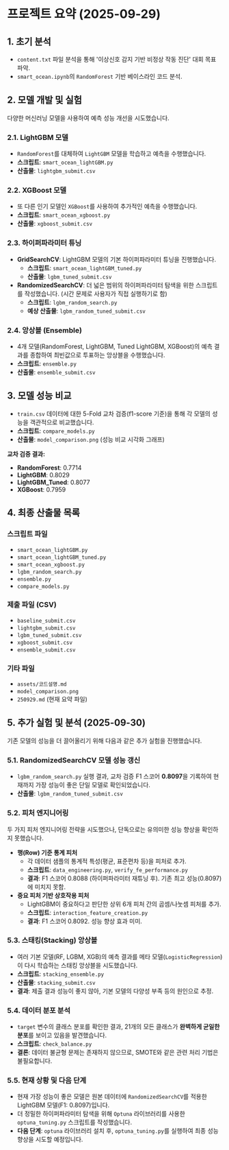 # 프로젝트 요약 (2025-09-29)

## 1. 초기 분석
- `content.txt` 파일 분석을 통해 '이상신호 감지 기반 비정상 작동 진단' 대회 목표 파악.
- `smart_ocean.ipynb`의 `RandomForest` 기반 베이스라인 코드 분석.

## 2. 모델 개발 및 실험
다양한 머신러닝 모델을 사용하여 예측 성능 개선을 시도했습니다.

### 2.1. LightGBM 모델
- `RandomForest`를 대체하여 `LightGBM` 모델을 학습하고 예측을 수행했습니다.
- **스크립트**: `smart_ocean_lightGBM.py`
- **산출물**: `lightgbm_submit.csv`

### 2.2. XGBoost 모델
- 또 다른 인기 모델인 `XGBoost`를 사용하여 추가적인 예측을 수행했습니다.
- **스크립트**: `smart_ocean_xgboost.py`
- **산출물**: `xgboost_submit.csv`

### 2.3. 하이퍼파라미터 튜닝
- **GridSearchCV**: LightGBM 모델의 기본 하이퍼파라미터 튜닝을 진행했습니다.
  - **스크립트**: `smart_ocean_lightGBM_tuned.py`
  - **산출물**: `lgbm_tuned_submit.csv`
- **RandomizedSearchCV**: 더 넓은 범위의 하이퍼파라미터 탐색을 위한 스크립트를 작성했습니다. (시간 문제로 사용자가 직접 실행하기로 함)
  - **스크립트**: `lgbm_random_search.py`
  - **예상 산출물**: `lgbm_random_tuned_submit.csv`

### 2.4. 앙상블 (Ensemble)
- 4개 모델(RandomForest, LightGBM, Tuned LightGBM, XGBoost)의 예측 결과를 종합하여 최빈값으로 투표하는 앙상블을 수행했습니다.
- **스크립트**: `ensemble.py`
- **산출물**: `ensemble_submit.csv`

## 3. 모델 성능 비교
- `train.csv` 데이터에 대한 5-Fold 교차 검증(f1-score 기준)을 통해 각 모델의 성능을 객관적으로 비교했습니다.
- **스크립트**: `compare_models.py`
- **산출물**: `model_comparison.png` (성능 비교 시각화 그래프)

**교차 검증 결과:**
- **RandomForest**: 0.7714
- **LightGBM**: 0.8029
- **LightGBM_Tuned**: 0.8077
- **XGBoost**: 0.7959

## 4. 최종 산출물 목록

### 스크립트 파일
- `smart_ocean_lightGBM.py`
- `smart_ocean_lightGBM_tuned.py`
- `smart_ocean_xgboost.py`
- `lgbm_random_search.py`
- `ensemble.py`
- `compare_models.py`

### 제출 파일 (CSV)
- `baseline_submit.csv`
- `lightgbm_submit.csv`
- `lgbm_tuned_submit.csv`
- `xgboost_submit.csv`
- `ensemble_submit.csv`

### 기타 파일
- `assets/코드설명.md`
- `model_comparison.png`
- `250929.md` (현재 요약 파일)

## 5. 추가 실험 및 분석 (2025-09-30)
기존 모델의 성능을 더 끌어올리기 위해 다음과 같은 추가 실험을 진행했습니다.

### 5.1. RandomizedSearchCV 모델 성능 갱신
- `lgbm_random_search.py` 실행 결과, 교차 검증 F1 스코어 **0.8097**을 기록하여 현재까지 가장 성능이 좋은 단일 모델로 확인되었습니다.
- **산출물**: `lgbm_random_tuned_submit.csv`

### 5.2. 피처 엔지니어링
두 가지 피처 엔지니어링 전략을 시도했으나, 단독으로는 유의미한 성능 향상을 확인하지 못했습니다.
- **행(Row) 기준 통계 피처**
  - 각 데이터 샘플의 통계적 특성(평균, 표준편차 등)을 피처로 추가.
  - **스크립트**: `data_engineering.py`, `verify_fe_performance.py`
  - **결과**: F1 스코어 0.8088 (하이퍼파라미터 재튜닝 후). 기존 최고 성능(0.8097)에 미치지 못함.
- **중요 피처 기반 상호작용 피처**
  - LightGBM이 중요하다고 판단한 상위 6개 피처 간의 곱셈/나눗셈 피처를 추가.
  - **스크립트**: `interaction_feature_creation.py`
  - **결과**: F1 스코어 0.8092. 성능 향상 효과 미미.

### 5.3. 스태킹(Stacking) 앙상블
- 여러 기본 모델(RF, LGBM, XGB)의 예측 결과를 메타 모델(`LogisticRegression`)이 다시 학습하는 스태킹 앙상블을 시도했습니다.
- **스크립트**: `stacking_ensemble.py`
- **산출물**: `stacking_submit.csv`
- **결과**: 제출 결과 성능이 좋지 않아, 기본 모델의 다양성 부족 등의 원인으로 추정.

### 5.4. 데이터 분포 분석
- `target` 변수의 클래스 분포를 확인한 결과, 21개의 모든 클래스가 **완벽하게 균일한 분포**를 보이고 있음을 발견했습니다.
- **스크립트**: `check_balance.py`
- **결론**: 데이터 불균형 문제는 존재하지 않으므로, SMOTE와 같은 관련 처리 기법은 불필요합니다.

### 5.5. 현재 상황 및 다음 단계
- 현재 가장 성능이 좋은 모델은 원본 데이터에 `RandomizedSearchCV`를 적용한 LightGBM 모델(F1: 0.8097)입니다.
- 더 정밀한 하이퍼파라미터 탐색을 위해 `Optuna` 라이브러리를 사용한 `optuna_tuning.py` 스크립트를 작성했습니다.
- **다음 단계**: `optuna` 라이브러리 설치 후, `optuna_tuning.py`를 실행하여 최종 성능 향상을 시도할 예정입니다.